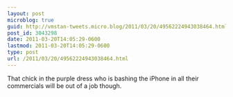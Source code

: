 ```yaml
---
layout: post
microblog: true
guid: http://vmstan-tweets.micro.blog/2011/03/20/49562224943038464.html
post_id: 3043298
date: 2011-03-20T14:05:29-0600
lastmod: 2011-03-20T14:05:29-0600
type: post
url: /2011/03/20/49562224943038464.html
---
```

That chick in the purple dress who is bashing the iPhone in all their commercials will be out of a job though.
